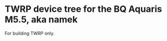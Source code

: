 TWRP device tree for the BQ Aquaris M5.5, aka namek
========================================================

For building TWRP only.
